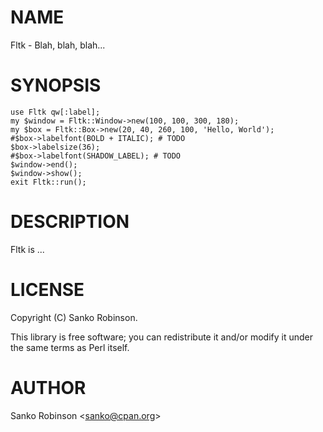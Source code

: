 
# NAME

Fltk - Blah, blah, blah...

# SYNOPSIS

    use Fltk qw[:label];
    my $window = Fltk::Window->new(100, 100, 300, 180);
    my $box = Fltk::Box->new(20, 40, 260, 100, 'Hello, World');
    #$box->labelfont(BOLD + ITALIC); # TODO
    $box->labelsize(36);
    #$box->labelfont(SHADOW_LABEL); # TODO
    $window->end();
    $window->show();
    exit Fltk::run();

# DESCRIPTION

Fltk is ...

# LICENSE

Copyright (C) Sanko Robinson.

This library is free software; you can redistribute it and/or modify
it under the same terms as Perl itself.

# AUTHOR

Sanko Robinson &lt;sanko@cpan.org>
